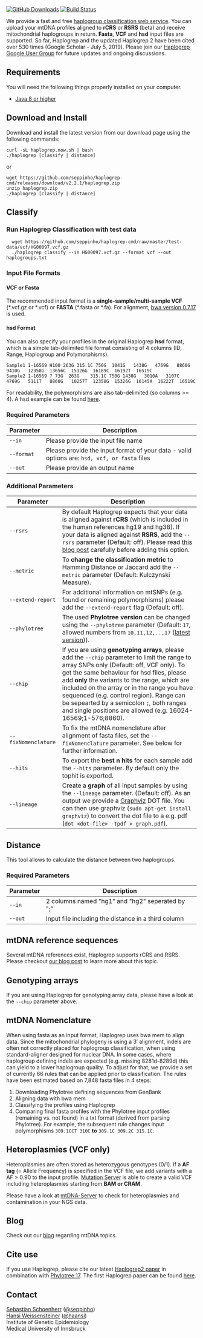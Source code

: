 [![GitHub Downloads](https://img.shields.io/github/downloads/seppinho/haplogrep-cmd/total.svg?style=flat)](https://github.com/seppinho/haplogrep-cmd/releases)
[![Build Status](https://travis-ci.org/seppinho/haplogrep-cmd.svg?branch=master)](https://travis-ci.org/seppinho/haplogrep-cmd)

We provide a fast and free [haplogroup classification web service](https://haplogrep.uibk.ac.at/). You can upload your mtDNA profiles aligned to **rCRS** or **RSRS** (beta) and receive mitochondrial haplogroups in return. **Fasta**, **VCF** and **hsd** input files are supported. So far, Haplogrep and the updated Haplogrep 2 have been cited over 530 times (Google Scholar - July 5, 2019). Please join our [Haplogrep Google User Group](https://groups.google.com/forum/#!forum/haplogrep) for future updates and ongoing discussions. 

## Requirements

You will need the following things properly installed on your computer.

* [Java 8 or higher](http://www.oracle.com/technetwork/java/javase/downloads/jdk8-downloads-2133151.html)

## Download and Install

Download and install the latest version from our download page using the following commands:

```
curl -sL haplogrep.now.sh | bash
./haplogrep [classify | distance]
```
or

```
wget https://github.com/seppinho/haplogrep-cmd/releases/download/v2.2.1/haplogrep.zip
unzip haplogrep.zip
./haplogrep [classify | distance]
```

## Classify 
### Run Haplogrep Classification with test data
      wget https://github.com/seppinho/haplogrep-cmd/raw/master/test-data/vcf/HG00097.vcf.gz
      ./haplogrep classify --in HG00097.vcf.gz --format vcf --out haplogroups.txt
      
      
### Input File Formats
#### VCF or Fasta
The recommended input format is a **single-sample/multi-sample VCF** (\*.vcf.gz or \*.vcf) or **FASTA** (\*.fasta or \*.fa). For alignment, [bwa version 0.7.17](https://github.com/lh3/bwa/releases/tag/v0.7.17) is used. 

#### hsd Format 
You can also specify your profiles in the original Haplogrep **hsd** format, which is a simple tab-delimited file format consisting of 4 columns (ID, Range, Haplogroup and Polymorphisms). 

`Sample1 1-16569 H100 263G 315.1C 750G	1041G	1438G	4769G	8860G	9410G	12358G	13656C	15326G	16189C	16192T	16519C`  
`Sample2 1-16569 ? 73G	263G	315.1C 750G	1438G	3010A	3107C	4769G	5111T	8860G	10257T	12358G	15326G	16145A	16222T	16519C`

For readability, the polymorphisms are also tab-delimited (so columns >= 4). A hsd example can be found [here](https://raw.githubusercontent.com/seppinho/haplogrep-cmd/master/test-data/h100.hsd.txt). 

### Required Parameters   
|Parameter| Description|
|---|---|
|```--in``` | Please provide the input file name|
|```--format``` | Please provide the input format of your data - valid options are: ```hsd, vcf, or fasta``` files|
|```--out``` | Please provide an output name|

### Additional Parameters   
|Parameter| Description|
|---|---|
|```--rsrs```| By default Haplogrep expects that your data is aligned against **rCRS** (which is included in the human references hg19 and hg38). If your data is aligned against **RSRS**, add the `--rsrs` parameter (Default: off). Please read [this blog post](http://haplogrep.uibk.ac.at/blog/rcrs-vs-rsrs-vs-hg19/) carefully before adding this option.|
|```--metric```| To **change the classification metric** to Hamming Distance or Jaccard add the `--metric` parameter (Default: Kulczynski Measure).|
|```--extend-report```| For additional information on mtSNPs (e.g. found or remaining polymorphisms) please add the `--extend-report` flag (Default: off).|
|```--phylotree```|  The used **Phylotree version** can be changed using the `--phylotree` parameter (Default: ```17```, allowed numbers from ```10,11,12,..,17``` ([latest version](http://phylotree.org/rCRS-oriented_version.htm))).|
|```--chip```| If you are using **genotyping arrays**, please add the `--chip` parameter to limit the range to array SNPs only (Default: off, VCF only). To get the same behaviour for hsd files, please add **only** the variants to the range, which are included on the array or in the range you have sequenced (e.g. control region). Range can be sepearted by a semicolon `;`, both ranges and single positions are allowed (e.g. 16024-16569;1-576;8860). |
|```--fixNomenclature```|  To fix the mtDNA nomenclature after alignment of fasta files, set the `--fixNomenclature` parameter. See below for further information.|
|```--hits``` |  To export the **best n hits** for each sample add the `--hits` parameter. By default only the tophit is exported.|
|```--lineage```|  Create a **graph** of all input samples by using the `--lineage` parameter. (Default: off). As an output we provide a [Graphviz](http://www.graphviz.org/documentation/) DOT file. You can then use graphviz (`sudo apt-get install graphviz`) to convert the dot file to a e.g. pdf (`dot <dot-file> -Tpdf > graph.pdf`).|

## Distance
This tool allows to calculate the distance between two haplogroups. 

### Required Parameters   
|Parameter| Description|
|---|---|
|```--in``` | 2 columns named "hg1" and "hg2" seperated by ";" |
|```--out``` | Input file including the distance in a third column |

## mtDNA reference sequences
Several mtDNA references exist, Haplogrep supports rCRS and RSRS. Please checkout [our blog post](http://haplogrep.uibk.ac.at/blog/rcrs-vs-rsrs-vs-hg19/) to learn more about this topic.

## Genotyping arrays
If you are using Haplogrep for genotyping array data, please have a look at the `--chip` parameter above. 

## mtDNA Nomenclature
When using fasta as an input format, Haplogrep uses bwa mem to align data. Since the mitochondrial phylogeny is using a 3′ alignment, indels are often not correctly placed for haplogroup classification, when using standard-aligner designed for nuclear DNA. In some cases, where haplogroup defining indels are expected (e.g. missing 8281d-8289d) this can yield to a lower haplogroup quality. To adjust for that, we provide a set of currently 66 rules that can be applied prior to classification. The rules have been estimated based on 7,848 fasta files in 4 steps:
   1. Downloading Phylotree defining sequences from GenBank
   2. Aligning data with bwa mem 
   3. Classifying the profiles using Haplogrep
   4. Comparing final fasta profiles with the Phylotree input profiles (remaining vs. not found) in a txt format (derived from parsing Phylotree). 
For example, the subsequent rule changes input polymorphisms `309.1CCT 310C` **to** `309.1C 309.2C 315.1C`. 

## Heteroplasmies (VCF only)
Heteroplasmies are often stored as heterozygous genotypes (0/1). If a **AF tag** (= Allele Frequency) is specified in the VCF file, we add variants with a AF > 0.90 to the input profile. [Mutation Server](https://github.com/seppinho/mutation-server) is able to create a valid VCF including heteroplasmies starting from **BAM or CRAM**. 

Please have a look at [mtDNA-Server](http://mtdna-server.uibk.ac.at) to check for heteroplasmies and contamination in your NGS data.

## Blog
Check out our [blog](http://haplogrep.uibk.ac.at/blog/) regarding mtDNA topics.

## Cite use
If you use Haplogrep, please cite our latest [Haplogrep2 paper](http://nar.oxfordjournals.org/content/early/2016/04/15/nar.gkw233) in combination with [Phylotree 17](https://www.sciencedirect.com/science/article/pii/S1875176815302432). The first Haplogrep paper can be found [here](https://onlinelibrary.wiley.com/doi/abs/10.1002/humu.21382). 

## Contact
[Sebastian Schoenherr](mailto:sebastian.schoenherr@i-med.ac.at) ([@seppinho](https://twitter.com/seppinho))  
[Hansi Weissensteiner](mailto:hansi.weissensteiner@i-med.ac.at) ([@haansi](https://twitter.com/whansi))  
Institute of Genetic Epidemiology  
Medical University of Innsbruck
